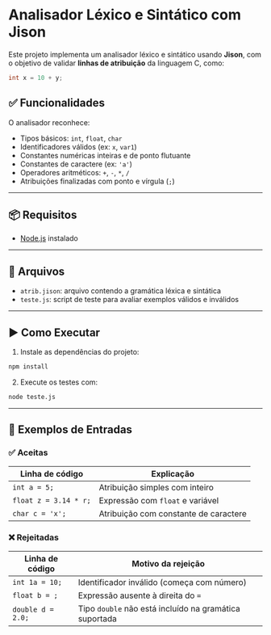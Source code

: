 # Analisador Léxico e Sintático com Jison

Este projeto implementa um analisador léxico e sintático usando **Jison**, com o objetivo de validar **linhas de atribuição** da linguagem C, como:

```c
int x = 10 + y;
```

## ✅ Funcionalidades

O analisador reconhece:

- Tipos básicos: `int`, `float`, `char`
- Identificadores válidos (ex: `x`, `var1`)
- Constantes numéricas inteiras e de ponto flutuante
- Constantes de caractere (ex: `'a'`)
- Operadores aritméticos: `+`, `-`, `*`, `/`
- Atribuições finalizadas com ponto e vírgula (`;`)

---

## 📦 Requisitos

- [Node.js](https://nodejs.org/) instalado

---

## 📁 Arquivos

- `atrib.jison`: arquivo contendo a gramática léxica e sintática
- `teste.js`: script de teste para avaliar exemplos válidos e inválidos

---

## ▶️ Como Executar

1. Instale as dependências do projeto:

```bash
npm install
```

2. Execute os testes com:

```bash
node teste.js
```

---

## 🧪 Exemplos de Entradas

### ✅ Aceitas

| Linha de código       | Explicação                            |
| --------------------- | ------------------------------------- |
| `int a = 5;`          | Atribuição simples com inteiro        |
| `float z = 3.14 * r;` | Expressão com `float` e variável      |
| `char c = 'x';`       | Atribuição com constante de caractere |

### ❌ Rejeitadas

| Linha de código   | Motivo da rejeição                                     |
| ----------------- | ------------------------------------------------------ |
| `int 1a = 10;`    | Identificador inválido (começa com número)             |
| `float b = ;`     | Expressão ausente à direita do `=`                     |
| `double d = 2.0;` | Tipo `double` não está incluído na gramática suportada |
